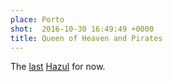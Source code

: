 ```yaml
---
place: Porto
shot:  2016-10-30 16:49:49 +0000
title: Queen of Heaven and Pirates
---
```


The [last](/1/125/blessed-mother-of-mind-control/) [Hazul](http://hazul.pt/) for now.
